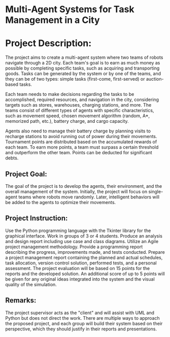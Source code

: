 # Multi-Agent Systems for Task Management in a City

# Project Description:
The project aims to create a multi-agent system where two teams of robots navigate through a 2D city. Each team's goal is to earn as much money as possible by completing specific tasks, such as acquiring and transporting goods. Tasks can be generated by the system or by one of the teams, and they can be of two types: simple tasks (first-come, first-served) or auction-based tasks.

Each team needs to make decisions regarding the tasks to be accomplished, required resources, and navigation in the city, considering targets such as stores, warehouses, charging stations, and more. The teams consist of different types of agents with specific characteristics, such as movement speed, chosen movement algorithm (random, A*, memorized path, etc.), battery charge, and cargo capacity.

Agents also need to manage their battery charge by planning visits to recharge stations to avoid running out of power during their movements. Tournament points are distributed based on the accumulated rewards of each team. To earn more points, a team must surpass a certain threshold and outperform the other team. Points can be deducted for significant debts.

## Project Goal:
The goal of the project is to develop the agents, their environment, and the overall management of the system. Initially, the project will focus on single-agent teams where robots move randomly. Later, intelligent behaviors will be added to the agents to optimize their movements.

## Project Instruction:
Use the Python programming language with the Tkinter library for the graphical interface.
Work in groups of 3 or 4 students.
Produce an analysis and design report including use case and class diagrams.
Utilize an Agile project management methodology.
Provide a programming report describing the progress, improvements made, and tests conducted.
Prepare a project management report containing the planned and actual schedules, task allocation, version control solution, performed tests, and a personal assessment.
The project evaluation will be based on 15 points for the reports and the developed solution.
An additional score of up to 5 points will be given for any original ideas integrated into the system and the visual quality of the simulation.

## Remarks:
The project supervisor acts as the "client" and will assist with UML and Python but does not direct the work.
There are multiple ways to approach the proposed project, and each group will build their system based on their perspective, which they should justify in their reports and presentations.
